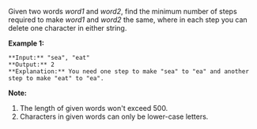 Given two words _word1_ and _word2_, find the minimum number of steps required to make _word1_ and _word2_ the same, where in each step you can delete one character in either string.

**Example 1:**


```
**Input:** "sea", "eat"
**Output:** 2
**Explanation:** You need one step to make "sea" to "ea" and another step to make "eat" to "ea".

```

**Note:**


1. The length of given words won't exceed 500.
2. Characters in given words can only be lower-case letters.